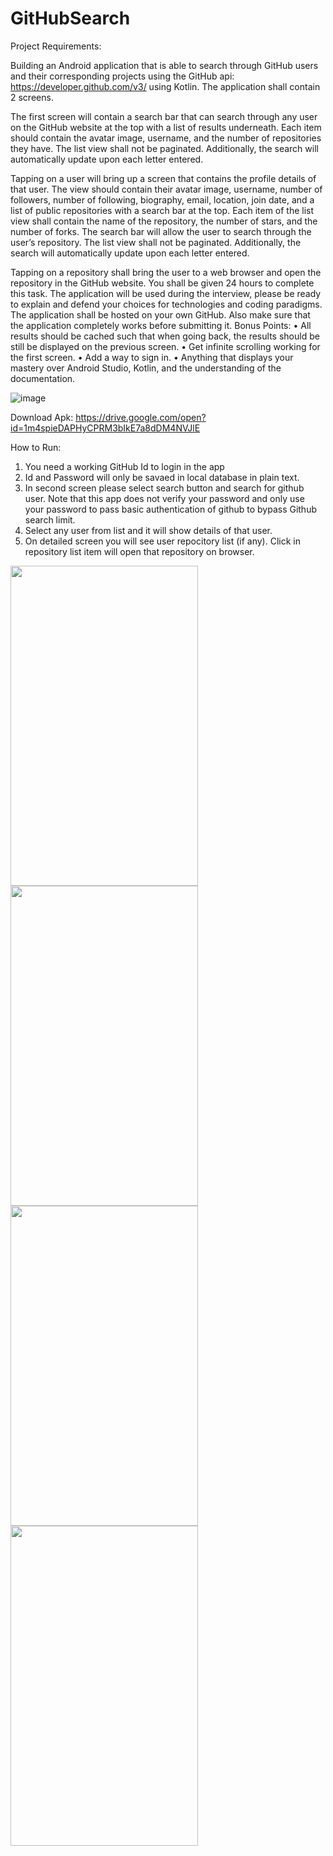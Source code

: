 # GitHubSearch
Project Requirements:

Building an Android application that is able to search through GitHub users and their
corresponding projects using the GitHub api: https://developer.github.com/v3/ using Kotlin. 
The application shall contain 2 screens.

The first screen will contain a search bar that can search through any user on the GitHub website
at the top with a list of results underneath. Each item should contain the avatar image, username,
and the number of repositories they have. The list view shall not be paginated. Additionally, the
search will automatically update upon each letter entered.

Tapping on a user will bring up a screen that contains the profile details of that user. The view
should contain their avatar image, username, number of followers, number of following,
biography, email, location, join date, and a list of public repositories with a search bar at the top.
Each item of the list view shall contain the name of the repository, the number of stars, and the
number of forks. The search bar will allow the user to search through the user’s repository. The
list view shall not be paginated. Additionally, the search will automatically update upon each
letter entered.

Tapping on a repository shall bring the user to a web browser and open the repository in the
GitHub website.
You shall be given 24 hours to complete this task.
The application will be used during the interview, please be ready to explain and defend your
choices for technologies and coding paradigms.
The application shall be hosted on your own GitHub. Also make sure that the application
completely works before submitting it.
Bonus Points:
• All results should be cached such that when going back, the results should be still be
displayed on the previous screen.
• Get infinite scrolling working for the first screen.
• Add a way to sign in.
• Anything that displays your mastery over Android Studio, Kotlin, and the understanding
of the documentation.

![image](https://drive.google.com/uc?export=view&id=103r_hs9Ld_-T5FJGFFg6FlpBfrEgfVaf)


Download Apk: https://drive.google.com/open?id=1m4spieDAPHyCPRM3bIkE7a8dDM4NVJlE

How to Run:
1) You need a working GitHub Id to login in the app
2) Id and Password will only be savaed in local database in plain text.
3) In second screen please select search button and search for github user.
Note that this app does not verify your password and only use your password to pass basic authentication of github to bypass Github search limit.
4) Select any user from list and it will show details of that user.
5) On detailed screen you will see user repocitory list (if any). Click in repository list item will open that repository on browser.


<a href="url"><img src="https://drive.google.com/uc?export=view&id=1dFjOmfrOkOLvNlmMd7J9L1fNmaK0F4Fx" align="left" height="512" width="300" ></a>

<a href="url"><img src="https://drive.google.com/uc?export=view&id=1qgMdQmSo8sgRdkiBIG5T7oEMHWx1fc7c" align="left" height="512" width="300" ></a>

<a href="url"><img src="https://drive.google.com/uc?export=view&id=1NL_8ZH64Pdqx6q2loH4gPC8sM0sweDJi" align="left" height="512" width="300" ></a>

<a href="url"><img src="https://drive.google.com/uc?export=view&id=1HT8IXgLG7MKajjsAWH2yGsPKIW1nl4r2" align="left" height="512" width="300" ></a>

